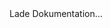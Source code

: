 <!-- docs/index.html -->
<!DOCTYPE html>
<html>
<head>
  <meta charset="UTF-8">
  <meta name="viewport" content="width=device-width, initial-scale=1.0">
  <title>Selfhosted Home Infrastructure</title>
  <link rel="stylesheet" href="//cdn.jsdelivr.net/npm/docsify/lib/themes/vue.css">
</head>
<body>
  <div id="app">Lade Dokumentation...</div>
  <script>
    window.$docsify = {
      name: '🏠 Selfhosted Docs',
      repo: 'SirScaco/documentation',
      loadSidebar: true,
      subMaxLevel: 2,
      themeColor: '#42b983'
    };
  </script>
  <script src="//cdn.jsdelivr.net/npm/docsify/lib/docsify.min.js"></script>
</body>
</html>

